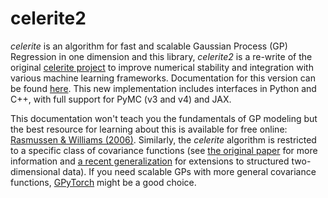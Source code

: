 # celerite2

_celerite_ is an algorithm for fast and scalable Gaussian Process (GP)
Regression in one dimension and this library, _celerite2_ is a re-write of the
original [celerite project](https://celerite.readthedocs.io) to improve
numerical stability and integration with various machine learning frameworks.
Documentation for this version can be found
[here](https://celerite2.readthedocs.io/en/latest/). This new implementation
includes interfaces in Python and C++, with full support for PyMC (v3 and v4)
and JAX.

This documentation won't teach you the fundamentals of GP modeling but the best
resource for learning about this is available for free online: [Rasmussen &
Williams (2006)](http://www.gaussianprocess.org/gpml/). Similarly, the
_celerite_ algorithm is restricted to a specific class of covariance functions
(see [the original paper](https://arxiv.org/abs/1703.09710) for more information
and [a recent generalization](https://arxiv.org/abs/2007.05799) for extensions
to structured two-dimensional data). If you need scalable GPs with more general
covariance functions, [GPyTorch](https://gpytorch.ai/) might be a good choice.
